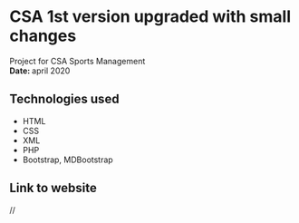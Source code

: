 # CSA 1st version upgraded with small changes
Project for CSA Sports Management
<br/>
<b>Date: </b> april 2020
## Technologies used
* HTML
* CSS
* XML
* PHP
* Bootstrap, MDBootstrap
## Link to website
//
